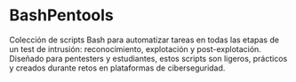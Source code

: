 # BashPentools
Colección de scripts Bash para automatizar tareas en todas las etapas de un test de intrusión: reconocimiento, explotación y post-explotación. Diseñado para pentesters y estudiantes, estos scripts son ligeros, prácticos y creados durante retos en plataformas de ciberseguridad.
